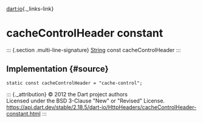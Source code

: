 [dart:io](../../dart-io/dart-io-library){._links-link}

cacheControlHeader constant
===========================

::: {.section .multi-line-signature}
[String](../../dart-core/string-class) const cacheControlHeader
:::

Implementation {#source}
--------------

``` {.language-dart data-language="dart"}
static const cacheControlHeader = "cache-control";
```

::: {._attribution}
© 2012 the Dart project authors\
Licensed under the BSD 3-Clause \"New\" or \"Revised\" License.\
<https://api.dart.dev/stable/2.18.5/dart-io/HttpHeaders/cacheControlHeader-constant.html>
:::
